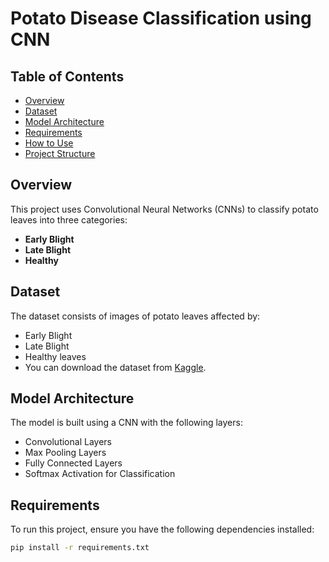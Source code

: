 # Potato Disease Classification using CNN

## Table of Contents
- [Overview](#overview)
- [Dataset](#dataset)
- [Model Architecture](#model-architecture)
- [Requirements](#requirements)
- [How to Use](#how-to-use)
- [Project Structure](#project-structure)


## Overview
This project uses Convolutional Neural Networks (CNNs) to classify potato leaves into three categories:
- **Early Blight**
- **Late Blight**
- **Healthy**

## Dataset
The dataset consists of images of potato leaves affected by:
- Early Blight
- Late Blight
- Healthy leaves
- You can download the dataset from [Kaggle](https://www.kaggle.com/datasets/muhammadardiputra/potato-leaf-disease-dataset).

## Model Architecture
The model is built using a CNN with the following layers:
- Convolutional Layers
- Max Pooling Layers
- Fully Connected Layers
- Softmax Activation for Classification

## Requirements
To run this project, ensure you have the following dependencies installed:
```bash
pip install -r requirements.txt
